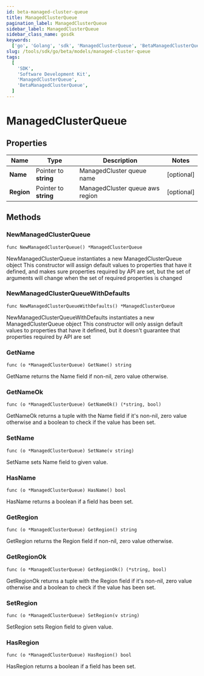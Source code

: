 ```yaml
---
id: beta-managed-cluster-queue
title: ManagedClusterQueue
pagination_label: ManagedClusterQueue
sidebar_label: ManagedClusterQueue
sidebar_class_name: gosdk
keywords:
  ['go', 'Golang', 'sdk', 'ManagedClusterQueue', 'BetaManagedClusterQueue']
slug: /tools/sdk/go/beta/models/managed-cluster-queue
tags:
  [
    'SDK',
    'Software Development Kit',
    'ManagedClusterQueue',
    'BetaManagedClusterQueue',
  ]
---
```


# ManagedClusterQueue

## Properties

| Name | Type | Description | Notes |
| --- | --- | --- | --- |
| **Name** | Pointer to **string** | ManagedCluster queue name | [optional] |
| **Region** | Pointer to **string** | ManagedCluster queue aws region | [optional] |

## Methods

### NewManagedClusterQueue

`func NewManagedClusterQueue() *ManagedClusterQueue`

NewManagedClusterQueue instantiates a new ManagedClusterQueue object This constructor will assign default values to properties that have it defined, and makes sure properties required by API are set, but the set of arguments will change when the set of required properties is changed

### NewManagedClusterQueueWithDefaults

`func NewManagedClusterQueueWithDefaults() *ManagedClusterQueue`

NewManagedClusterQueueWithDefaults instantiates a new ManagedClusterQueue object This constructor will only assign default values to properties that have it defined, but it doesn't guarantee that properties required by API are set

### GetName

`func (o *ManagedClusterQueue) GetName() string`

GetName returns the Name field if non-nil, zero value otherwise.

### GetNameOk

`func (o *ManagedClusterQueue) GetNameOk() (*string, bool)`

GetNameOk returns a tuple with the Name field if it's non-nil, zero value otherwise and a boolean to check if the value has been set.

### SetName

`func (o *ManagedClusterQueue) SetName(v string)`

SetName sets Name field to given value.

### HasName

`func (o *ManagedClusterQueue) HasName() bool`

HasName returns a boolean if a field has been set.

### GetRegion

`func (o *ManagedClusterQueue) GetRegion() string`

GetRegion returns the Region field if non-nil, zero value otherwise.

### GetRegionOk

`func (o *ManagedClusterQueue) GetRegionOk() (*string, bool)`

GetRegionOk returns a tuple with the Region field if it's non-nil, zero value otherwise and a boolean to check if the value has been set.

### SetRegion

`func (o *ManagedClusterQueue) SetRegion(v string)`

SetRegion sets Region field to given value.

### HasRegion

`func (o *ManagedClusterQueue) HasRegion() bool`

HasRegion returns a boolean if a field has been set.

